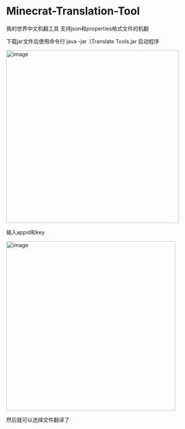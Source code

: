 # Minecrat-Translation-Tool
我的世界中文机翻工具  支持json和properties格式文件的机翻

下载jar文件后使用命令行 java -jar .\Translate Tools.jar 启动程序

<img width="459" alt="image" src="https://user-images.githubusercontent.com/110332908/182022567-033d0c32-a4c7-435a-a66c-12b50014ea11.png">

输入appid和key

<img width="450" alt="image" src="https://user-images.githubusercontent.com/110332908/182022574-ace9377f-772a-466c-aa52-1b004a8f8001.png">

然后就可以选择文件翻译了
